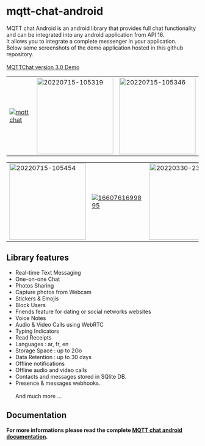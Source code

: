 # mqtt-chat-android
MQTT chat Android is an android library that provides full chat functionality and can be integrated into any android application from API 16.
<br>It allows you to integrate a complete messenger in your application.
<br>Below some screenshots of the demo application hosted in this github repository.
<br><br>
[MQTTChat version 3.0 Demo](https://www.youtube.com/watch?v=7OmpWdefUEk "MQTT CHAT version 3.0")
<br>
<table><tr><td>
<a href="https://ibb.co/gzvncR2"><img src="https://i.ibb.co/dMNTWmm/device-2021-05-23-185700.png" alt="mqtt chat " border="0" ></a>
  </td><td>
 <a href="https://ibb.co/9ZMtFbh"><img src="https://i.ibb.co/qJZ5tNC/20220715-105319.jpg" width=200 alt="20220715-105319" border="0"></a>
  </td><td>
 <a href="https://ibb.co/TLWfVyT"><img src="https://i.ibb.co/wsck9tL/20220715-105346.jpg" alt="20220715-105346" width=200 border="0"></a>
  </td></tr>
  </table>
  <table><tr><td>
 <a href="https://ibb.co/SBKVSmX"><img src="https://i.ibb.co/dDQkZp0/20220715-105454.jpg" width=200 alt="20220715-105454" border="0"></a>
  </td><td>
<a href="https://ibb.co/Xxt99s1"><img src="https://i.ibb.co/b5XxxBT/1660761699895.jpg" alt="1660761699895" border="0"></a>
  </td><td>
<a href="https://ibb.co/hgVJCFk"><img src="https://i.ibb.co/TwtxrMZ/20220330-231102.jpg" width=200 alt="20220330-231102" border="0"></a>
  </td>
  </tr>
  </table>
  
  

## Library features
- Real-time Text Messaging
- One-on-one Chat
- Photos Sharing
- Capture photos from Webcam
- Stickers & Emojis
- Block Users
- Friends feature for dating or social networks websites
- Voice Notes
- Audio & Video Calls using WebRTC
- Typing Indicators
- Read Receipts
- Languages : ar, fr, en
- Storage Space : up to 2Go
- Data Retention : up to 30 days
- Offline notifications
- Offline audio and video calls
- Contacts and messages stored in SQlite DB.
- Presence & messages webhooks.
<br><br>And much more ...

## Documentation
__For more informations please read the complete <a href="https://doc.mqtt-chat.com/mqttchat-android/integration">MQTT chat android documentation</a>.__


